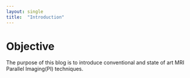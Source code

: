 ```yaml
---
layout: single
title:  "Introduction"
---
```


# Objective 
The purpose of this blog is to introduce conventional and state of art MRI Parallel Imaging(PI) techniques.







